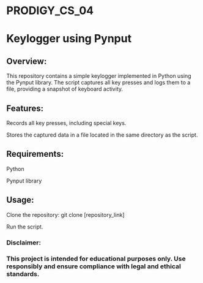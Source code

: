 # PRODIGY_CS_04
# Keylogger using Pynput

## Overview:

This repository contains a simple keylogger implemented in Python using the Pynput library. The script captures all key presses and logs them to a file, providing a snapshot of keyboard activity.

## Features:

Records all key presses, including special keys.

Stores the captured data in a file located in the same directory as the script.

## Requirements:

Python

Pynput library 

## Usage:

Clone the repository: git clone [repository_link]

Run the script.

### Disclaimer:
### This project is intended for educational purposes only. Use responsibly and ensure compliance with legal and ethical standards.
